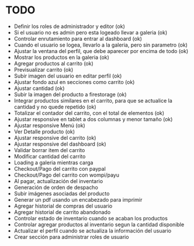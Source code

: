 # TODO

- Definir los roles de administrador y editor (ok)
- Si el usuario no es admin pero esta logeado llevar a galeria (ok)
- Controlar enrutamiento para entrar al dashboard (ok)
- Cuando el usuario se logea, llevarlo a la galeria, pero sin parametro (ok)
- Ajustar la ventana del perfil, que debe aparecer por encima de todo (ok)
- Mostrar los productos en la galeria (ok)
- Agregar productos al carrito (ok)
- Previsualizar carrito (ok)
- Subir imagen del usuario en editar perfil (ok)
- Ajustar fondo azul en secciones como carrito (ok)
- Ajustar cantidad (ok)
- Subir la imagen del producto a firestorage (ok)
- Integrar productos similares en el carrito, para que se actualice la cantidad y no quede repetido (ok)
- Totalizar el contador del carrito, con el total de elementos (ok)
- Ajustar responsive en tablet a dos columnas y menor tamaño (ok)
- Ajustar responsive Menú (ok)
- Ver Detalle producto (ok)
- Ajustar responsive del carrito (ok)
- Ajustar responsive del dashboard (ok)
- Validar borrar item del carrito
- Modificar cantidad del carrito
- Loading a galeria mientras carga
- Checkout/Pago del carrito con paypal
- Checkout/Pago del carrito con wompi/payu
- Al pagar, actualización del inventario  
- Generación de orden de despacho
- Subir imágenes asociadas del producto
- Generar un pdf usando un encabezado para imprimir
- Agregar historial de compras del usuario
- Agregar historial de carrito abandonado
- Controlar estado de inventario cuando se acaban los productos
- Controlar agregar productos al inventario segun la cantidad disponible
- Actualizar el perfil cuando se actualiza la información del usuario
- Crear sección para administrar roles de usuario
